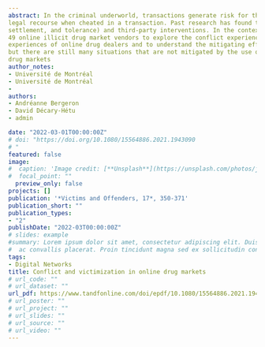 ```yaml
---
abstract: In the criminal underworld, transactions generate risk for the parties involved, but in contrast to legal markets, parties are unable to turn to
legal recourse when cheated in a transaction. Past research has found that many strategies can be used to manage conflicts, including self-help strategies (vengeance, discipline and rebellion, avoidance, negotiation,
settlement, and tolerance) and third-party interventions. In the context of illicit drug markets, ostracism and threats or actual violence are also strategies that have been observed. In this paper, we surveyed
49 online illicit drug market vendors to explore the conflict experiences of drug dealers who participate in online and offline illicit drug markets. The paper aims to describe the conflict and victimization
experiences of online drug dealers and to understand the mitigating effect of technologies on these conflicts. The results indicate that conflict and victimization experiences are rare for online drug dealers,
but there are still many situations that are not mitigated by the use of anonymizing technologies like those used on online illicit markets. We demonstrate how these conflicts differ between online and physical
drug markets
author_notes:
- Université de Montréal
- Université de Montréal
- 
authors:
- Andréanne Bergeron
- David Décary-Hétu
- admin

date: "2022-03-01T00:00:00Z"
# doi: "https://doi.org/10.1080/15564886.2021.1943090
# "
featured: false
image:
#  caption: 'Image credit: [**Unsplash**](https://unsplash.com/photos/jdD8gXaTZsc)'
#  focal_point: ""
  preview_only: false
projects: []
publication: '*Victims and Offenders, 17*, 350-371'
publication_short: ""
publication_types:
- "2"
publishDate: "2022-03T00:00:00Z"
# slides: example
#summary: Lorem ipsum dolor sit amet, consectetur adipiscing elit. Duis posuere tellus
#  ac convallis placerat. Proin tincidunt magna sed ex sollicitudin condimentum.
tags:
- Digital Networks
title: Conflict and victimization in online drug markets
# url_code: ""
# url_dataset: ""
url_pdf: https://www.tandfonline.com/doi/epdf/10.1080/15564886.2021.1943090?needAccess=true&role=button
# url_poster: ""
# url_project: ""
# url_slides: ""
# url_source: ""
# url_video: ""
---
```




